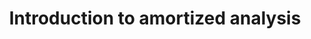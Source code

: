 ---
title: "Introduction to amortized analysis"
published: true
morea_id: reading-screencast-15a
morea_summary: "Aggregate, accounting, and potential methods"
morea_type: reading
morea_sort_order: 1
morea_url: http://www.youtube.com/watch?v=rlIka0W814U
morea_labels:
 - Screencast
 - Suthers
 - 23 min
---